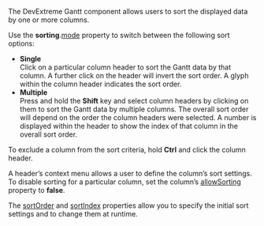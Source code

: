 The DevExtreme Gantt component allows users to sort the displayed data by one or more columns.
<!--split-->

Use the **sorting**.[mode](/Documentation/ApiReference/UI_Components/dxGantt/Configuration/sorting/#mode) property to switch between the following sort options:

- **Single**       
Click on a particular column header to sort the Gantt data by that column. A further click on the header will invert the sort order. A glyph within the column header indicates the sort order.
- **Multiple**       
Press and hold the **Shift** key and select column headers by clicking on them to sort the Gantt data by multiple columns. The overall sort order will depend on the order the column headers were selected. A number is displayed within the header to show the index of that column in the overall sort order.

To exclude a column from the sort criteria, hold **Ctrl** and click the column header.

A header’s context menu allows a user to define the column’s sort settings. To disable sorting for a particular column, set the column’s [allowSorting](/Documentation/ApiReference/UI_Components/dxGantt/Configuration/columns/#allowSorting) property to **false**.

The [sortOrder](/Documentation/ApiReference/UI_Components/dxGantt/Configuration/columns/#sortOrder) and [sortIndex](/Documentation/ApiReference/UI_Components/dxGantt/Configuration/columns/#sortIndex) properties allow you to specify the initial sort settings and to change them at runtime.
